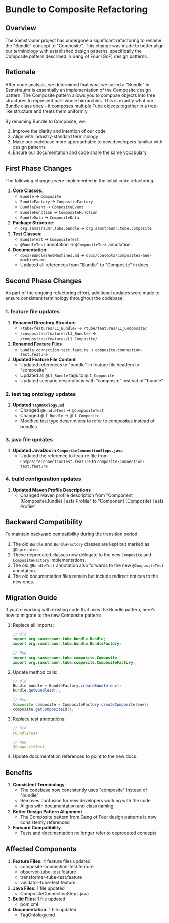 <!--
Copyright (c) 2025 Eric C. Mumford (@heymumford)

This software was developed with analytical assistance from AI tools 
including Claude 3.7 Sonnet, Claude Code, and Google Gemini Deep Research,
which were used as paid services. All intellectual property rights 
remain exclusively with the copyright holder listed above.

Licensed under the Mozilla Public License 2.0
-->


# Bundle to Composite Refactoring

## Overview

The Samstraumr project has undergone a significant refactoring to rename the "Bundle" concept to "Composite". This change was made to better align our terminology with established design patterns, specifically the Composite pattern described in Gang of Four (GoF) design patterns.

## Rationale

After code analysis, we determined that what we called a "Bundle" in Samstraumr is essentially an implementation of the Composite design pattern. The Composite pattern allows you to compose objects into tree structures to represent part-whole hierarchies. This is exactly what our Bundle class does - it composes multiple Tube objects together in a tree-like structure and treats them uniformly.

By renaming Bundle to Composite, we:

1. Improve the clarity and intention of our code
2. Align with industry-standard terminology
3. Make our codebase more approachable to new developers familiar with design patterns
4. Ensure our documentation and code share the same vocabulary

## First Phase Changes

The following changes were implemented in the initial code refactoring:

1. **Core Classes**:
   - `Bundle` → `Composite`
   - `BundleFactory` → `CompositeFactory`
   - `BundleEvent` → `CompositeEvent`
   - `BundleFunction` → `CompositeFunction`
   - `BundleData` → `CompositeData`
2. **Package Structure**:
   - `org.samstraumr.tube.bundle` → `org.samstraumr.tube.composite`
3. **Test Classes**:
   - `BundleTest` → `CompositeTest`
   - `@BundleTest` annotation → `@CompositeTest` annotation
4. **Documentation**:
   - `docs/BundlesAndMachines.md` → `docs/concepts/composites-and-machines.md`
   - Updated all references from "Bundle" to "Composite" in docs

## Second Phase Changes

As part of the ongoing refactoring effort, additional updates were made to ensure consistent terminology throughout the codebase:

### 1. feature file updates

1. **Renamed Directory Structure**
   - `/tube/features/L1_Bundle/` → `/tube/features/L1_Composite/`
   - `/composites/features/L1_Bundle/` → `/composites/features/L1_Composite/`
2. **Renamed Feature Files**
   - `bundle-connection-test.feature` → `composite-connection-test.feature`
3. **Updated Feature File Content**
   - Updated references to "bundle" in feature file headers to "composite"
   - Updated all `@L1_Bundle` tags to `@L1_Composite`
   - Updated scenario descriptions with "composite" instead of "bundle"

### 2. test tag ontology updates

1. **Updated `TagOntology.md`**
   - Changed `@BundleTest` → `@CompositeTest`
   - Changed `@L1_Bundle` → `@L1_Composite`
   - Modified test type descriptions to refer to composites instead of bundles

### 3. java file updates

1. **Updated JavaDoc in `CompositeConnectionSteps.java`**
   - Updated the reference to feature file from `CompositeConnectionTest.feature` to `composite-connection-test.feature`

### 4. build configuration updates

1. **Updated Maven Profile Descriptions**
   - Changed Maven profile description from "Component (Composite/Bundle) Tests Profile" to "Component (Composite) Tests Profile"

## Backward Compatibility

To maintain backward compatibility during the transition period:

1. The old `Bundle` and `BundleFactory` classes are kept but marked as `@Deprecated`.
2. These deprecated classes now delegate to the new `Composite` and `CompositeFactory` implementations.
3. The old `@BundleTest` annotation also forwards to the new `@CompositeTest` annotation.
4. The old documentation files remain but include redirect notices to the new ones.

## Migration Guide

If you're working with existing code that uses the Bundle pattern, here's how to migrate to the new Composite pattern:

1. Replace all imports:

   ```java
   // Old
   import org.samstraumr.tube.bundle.Bundle;
   import org.samstraumr.tube.bundle.BundleFactory;

   // New
   import org.samstraumr.tube.composite.Composite;
   import org.samstraumr.tube.composite.CompositeFactory;
   ```
2. Update method calls:

   ```java
   // Old
   Bundle bundle = BundleFactory.createBundle(env);
   bundle.getBundleId();

   // New
   Composite composite = CompositeFactory.createComposite(env);
   composite.getCompositeId();
   ```
3. Replace test annotations:

   ```java
   // Old
   @BundleTest

   // New
   @CompositeTest
   ```
4. Update documentation references to point to the new docs.

## Benefits

1. **Consistent Terminology**
   - The codebase now consistently uses "composite" instead of "bundle"
   - Removes confusion for new developers working with the code
   - Aligns with documentation and class naming
2. **Better Design Pattern Alignment**
   - The Composite pattern from Gang of Four design patterns is now consistently referenced
3. **Forward Compatibility**
   - Tests and documentation no longer refer to deprecated concepts

## Affected Components

1. **Feature Files**: 4 feature files updated
   - composite-connection-test.feature
   - observer-tube-test.feature
   - transformer-tube-test.feature
   - validator-tube-test.feature
2. **Java Files**: 1 file updated
   - CompositeConnectionSteps.java
3. **Build Files**: 1 file updated
   - pom.xml
4. **Documentation**: 1 file updated
   - TagOntology.md
